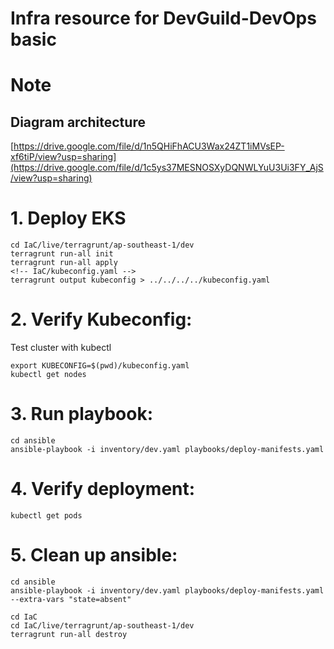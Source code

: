 # Infra resource for DevGuild-DevOps basic

# Note
## Diagram architecture 
[https://drive.google.com/file/d/1n5QHiFhACU3Wax24ZT1iMVsEP-xf6tiP/view?usp=sharing](https://drive.google.com/file/d/1c5ys37MESNOSXyDQNWLYuU3Ui3FY_AjS/view?usp=sharing)

# 1. Deploy EKS
```
cd IaC/live/terragrunt/ap-southeast-1/dev
terragrunt run-all init
terragrunt run-all apply
<!-- IaC/kubeconfig.yaml -->
terragrunt output kubeconfig > ../../../../kubeconfig.yaml
```

# 2. Verify Kubeconfig:
Test cluster with kubectl
```
export KUBECONFIG=$(pwd)/kubeconfig.yaml
kubectl get nodes
```

# 3. Run playbook:
```
cd ansible
ansible-playbook -i inventory/dev.yaml playbooks/deploy-manifests.yaml
```

# 4. Verify deployment:
```
kubectl get pods
```

# 5. Clean up ansible:
```
cd ansible
ansible-playbook -i inventory/dev.yaml playbooks/deploy-manifests.yaml --extra-vars "state=absent"

cd IaC
cd IaC/live/terragrunt/ap-southeast-1/dev
terragrunt run-all destroy
```